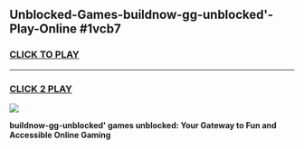 
## Unblocked-Games-buildnow-gg-unblocked'-Play-Online #1vcb7
<h3>
<a href="https://news.freeplayer.one?title=buildnow-gg-unblocked'&ref=3">CLICK TO PLAY</a></h3>
<hr>

<h3>
<a href="https://news.freeplayer.one?title=buildnow-gg-unblocked'&ref=3">CLICK 2 PLAY</a>
  
</h3>

<a href="https://news.freeplayer.one?title=buildnow-gg-unblocked'&ref=3"><img src="https://clearcache.store/games.png"></a>


**buildnow-gg-unblocked' games unblocked: Your Gateway to Fun and Accessible Online Gaming**
